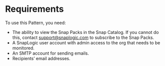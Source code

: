# Requirements

To use this Pattern, you need:

* The ability to view the Snap Packs in the Snap Catalog. If you cannot do this, contact [support@snaplogic.com](mailto:support@snaplogic.com) to subscribe to the Snap Packs.
* A SnapLogic user account with admin access to the org that needs to be monitored.
* An SMTP account for sending emails.
*   Recipients’ email addresses.

